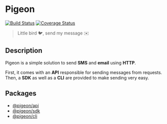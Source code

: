 # Pigeon

[![Build Status](https://travis-ci.org/mattp94/pigeon.svg?branch=master)](https://travis-ci.org/mattp94/pigeon)
[![Coverage Status](https://coveralls.io/repos/github/mattp94/pigeon/badge.svg?branch=master)](https://coveralls.io/github/mattp94/pigeon?branch=master)

> Little bird 🐦, send my message ✉️

## Description

Pigeon is a simple solution to send **SMS** and **email** using **HTTP**.

First, it comes with an **API** responsible for sending messages from requests. Then, a **SDK** as well as a **CLI** are provided to make sending very easy.

## Packages

- [@pigeon/api](packages/api)
- [@pigeon/sdk](packages/sdk)
- [@pigeon/cli](packages/cli)
